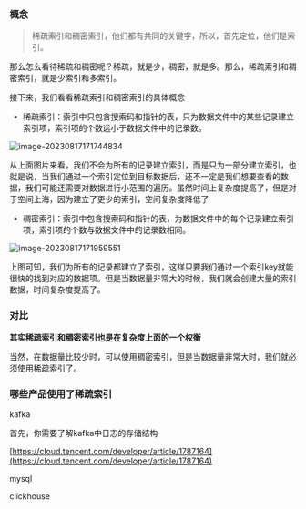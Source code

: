 ### 概念
> 稀疏索引和稠密索引，他们都有共同的关键字，所以，首先定位，他们是索引。

那么怎么看待稀疏和稠密呢？稀疏，就是少，稠密，就是多。那么，稀疏索引和稠密索引，就是少索引和多索引。

接下来，我们看看稀疏索引和稠密索引的具体概念

- 稀疏索引：索引中只包含搜索码和指针的表，只为数据文件中的某些记录建立索引项，索引项的个数远小于数据文件中的记录数。

![image-20230817171744834](https://2290653824-github-io.oss-cn-hangzhou.aliyuncs.com/image-20230817171744834.png)

​	从上面图片来看，我们不会为所有的记录建立索引，而是只为一部分建立索引，也就是说，当我们通过一个索引定位到目标数据后，还不一定是我们想要查看的数据，我们可能还需要对数据进行小范围的遍历。虽然时间上复杂度提高了，但是对于空间上海，因为建立了更少的索引，空间复杂度降低了



- 稠密索引：索引中包含搜索码和指针的表，为数据文件中的每个记录建立索引项，索引项的个数与数据文件中的记录数相同。

![image-20230817171959551](https://2290653824-github-io.oss-cn-hangzhou.aliyuncs.com/image-20230817171959551.png)

上图可知，我们为所有的记录都建立了索引，这样只要我们通过一个索引key就能很快的找到对应的数据项。但是当数据量非常大的时候，我们就会创建大量的索引数据，时间复杂度提高了。



### 对比

**其实稀疏索引和稠密索引也是在复杂度上面的一个权衡**

当然，在数据量比较少时，可以使用稠密索引，但是当数据量非常大时，我们就必须使用稀疏索引了。





### 哪些产品使用了稀疏索引

kafka

首先，你需要了解kafka中日志的存储结构

[https://cloud.tencent.com/developer/article/1787164](https://cloud.tencent.com/developer/article/1787164)

mysql



clickhouse



